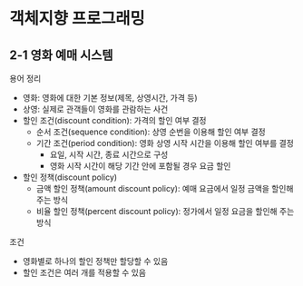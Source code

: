 # 객체지향 프로그래밍

## 2-1 영화 예매 시스템

용어 정리
- 영화: 영화에 대한 기본 정보(제목, 상영시간, 가격 등)
- 상영: 실제로 관객들이 영화를 관람하는 사건
- 할인 조건(discount condition): 가격의 할인 여부 결정
  - 순서 조건(sequence condition): 상영 순번을 이용해 할인 여부 결정
  - 기간 조건(period condition): 영화 상영 시작 시간을 이용해 할인 여부를 결정
    - 요일, 시작 시간, 종료 시간으로 구성
    - 영화 시작 시간이 해당 기간 안에 포함될 경우 요금 할인
- 할인 정책(discount policy)
  - 금액 할인 정책(amount discount policy): 예매 요금에서 일정 금액을 할인해주는 방식
  - 비율 할인 정책(percent discount policy): 정가에서 일정 요금을 할인해 주는 방식

조건
- 영화별로 하나의 할인 정책만 할당할 수 있음
- 할인 조건은 여러 개를 적용할 수 있음

